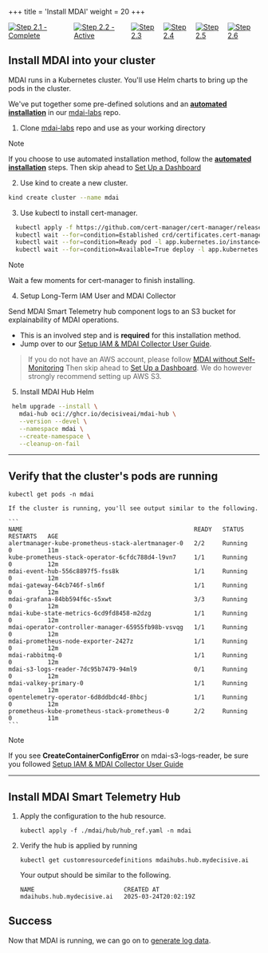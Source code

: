 +++
title = 'Install MDAI'
weight = 20
+++


<div style="align-items: center; display: flex; justify-content: center;">
  <a href="/quickstart">
    <img src="../stepper/2.1.png" alt="Step 2.1 - Complete">
  </a>
  <a href="#">
    <img src="../stepper/2.2.png" alt="Step 2.2 - Active">
  </a>
  <a href="../pipelines">
    <img src="../stepper/2.3.png" alt="Step 2.3">
  </a>
  <a href="../collect">
    <img src="../stepper/2.4.png" alt="Step 2.4">
  </a>
  <a href="../dashboard">
    <img src="../stepper/2.5.png" alt="Step 2.5">
  </a>
  <a href="../filter">
    <img src="../stepper/2.6.png" alt="Step 2.6">
  </a>
</div>

## Install MDAI into your cluster
MDAI runs in a Kubernetes cluster. You'll use Helm charts to bring up the pods in the cluster.

We've put together some pre-defined solutions and an [**automated installation**](../local-install/automated.md) in our [mdai-labs](https://github.com/DecisiveAI/mdai-labs/blob/main/README.md) repo. 

1. Clone [mdai-labs](https://github.com/DecisiveAI/mdai-labs/tree/main) repo and use as your working directory

> [!NOTE]
> If you choose to use automated installation method, follow the [**automated installation**](../local-install/automated.md) steps. Then skip ahead to [Set Up a Dashboard](./dashboard.md)

2. Use kind to create a new cluster.
  ```bash
  kind create cluster --name mdai
  ```

3. Use kubectl to install cert-manager.

```bash
  kubectl apply -f https://github.com/cert-manager/cert-manager/releases/latest/download/cert-manager.yaml
  kubectl wait --for=condition=Established crd/certificates.cert-manager.io --timeout=60s
  kubectl wait --for=condition=Ready pod -l app.kubernetes.io/instance=cert-manager -n cert-manager --timeout=60s
  kubectl wait --for=condition=Available=True deploy -l app.kubernetes.io/instance=cert-manager -n cert-manager --timeout=60s
```
  > [!NOTE]
  > Wait a few moments for cert-manager to finish installing.

4.  Setup Long-Term IAM User and MDAI Collector

Send MDAI Smart Telemetry hub component logs to an S3 bucket for explainability of MDAI operations. 

  - This is an involved step and is **required** for this installation method.  
  - Jump over to our [Setup IAM & MDAI Collector User Guide](./aws/setup_iam_longterm_user_s3.md).  

> If you do not have an AWS account, please follow [MDAI without Self-Monitoring]() Then skip ahead to [Set Up a Dashboard](./dashboard.md). We do however strongly recommend setting up AWS S3. 
  
5. Install MDAI Hub Helm
  ```bash
   helm upgrade --install \
     mdai-hub oci://ghcr.io/decisiveai/mdai-hub \
     --version --devel \
     --namespace mdai \
     --create-namespace \
     --cleanup-on-fail
  ```
---  

## Verify that the cluster's pods are running
   ```
   kubectl get pods -n mdai
   ```

    If the cluster is running, you'll see output similar to the following.

    ```
    NAME                                                READY   STATUS                       RESTARTS   AGE
    alertmanager-kube-prometheus-stack-alertmanager-0   2/2     Running                      0          11m
    kube-prometheus-stack-operator-6cfdc788d4-l9vn7     1/1     Running                      0          12m
    mdai-event-hub-556c8897f5-fss8k                     1/1     Running                      0          12m
    mdai-gateway-64cb746f-slm6f                         1/1     Running                      0          12m
    mdai-grafana-84bb594f6c-s5xwt                       3/3     Running                      0          12m
    mdai-kube-state-metrics-6cd9fd8458-m2dzg            1/1     Running                      0          12m
    mdai-operator-controller-manager-65955fb98b-vsvqg   1/1     Running                      0          12m
    mdai-prometheus-node-exporter-2427z                 1/1     Running                      0          12m
    mdai-rabbitmq-0                                     1/1     Running                      0          12m
    mdai-s3-logs-reader-7dc95b7479-94ml9                0/1     Running                      0          12m 
    mdai-valkey-primary-0                               1/1     Running                      0          12m
    opentelemetry-operator-6d8ddbdc4d-8hbcj             1/1     Running                      0          12m
    prometheus-kube-prometheus-stack-prometheus-0       2/2     Running                      0          11m
    ```

> [!NOTE]
> If you see **CreateContainerConfigError** on mdai-s3-logs-reader, be sure you followed [Setup IAM & MDAI Collector User Guide](./aws/setup_iam_longterm_user_s3.md)

---

## Install MDAI Smart Telemetry Hub

1. Apply the configuration to the hub resource.
    ```
    kubectl apply -f ./mdai/hub/hub_ref.yaml -n mdai
    ```

2. Verify the hub is applied by running

    ```
    kubectl get customresourcedefinitions mdaihubs.hub.mydecisive.ai
    ```

    Your output should be similar to the following.
    ```
    NAME                         CREATED AT
    mdaihubs.hub.mydecisive.ai   2025-03-24T20:02:19Z
    ```

## Success

Now that MDAI is running, we can go on to [generate log data](pipelines.html).

